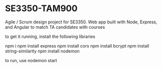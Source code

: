 # SE3350-TAM900
Agile / Scrum design project for SE3350. Web app built with Node, Express, and Angular to match TA candidates with courses

to get it running, install the following libraries

npm i
npm install express
npm install cors
npm install bcrypt
npm install string-similarity
npm install nodemon

to run, use nodemon start
